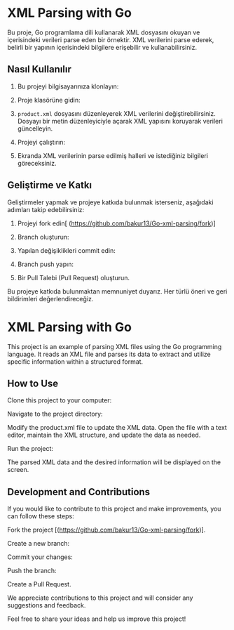 # XML Parsing with Go

Bu proje, Go programlama dili kullanarak XML dosyasını okuyan ve içerisindeki verileri parse eden bir örnektir. XML verilerini parse ederek, belirli bir yapının içerisindeki bilgilere erişebilir ve kullanabilirsiniz.

## Nasıl Kullanılır

1. Bu projeyi bilgisayarınıza klonlayın:


2. Proje klasörüne gidin:


3. `product.xml` dosyasını düzenleyerek XML verilerini değiştirebilirsiniz. Dosyayı bir metin düzenleyiciyle açarak XML yapısını koruyarak verileri güncelleyin.

4. Projeyi çalıştırın:


5. Ekranda XML verilerinin parse edilmiş halleri ve istediğiniz bilgileri göreceksiniz.

## Geliştirme ve Katkı

Geliştirmeler yapmak ve projeye katkıda bulunmak isterseniz, aşağıdaki adımları takip edebilirsiniz:

1. Projeyi fork edin[ (https://github.com/bakur13/Go-xml-parsing/fork)]
2. Branch oluşturun:


3. Yapılan değişiklikleri commit edin:

4. Branch push yapın:


5. Bir Pull Talebi (Pull Request) oluşturun.

Bu projeye katkıda bulunmaktan memnuniyet duyarız. Her türlü öneri ve geri bildirimleri değerlendireceğiz.


# XML Parsing with Go
This project is an example of parsing XML files using the Go programming language. It reads an XML file and parses its data to extract and utilize specific information within a structured format.

 ## How to Use
Clone this project to your computer:

Navigate to the project directory:

Modify the product.xml file to update the XML data. Open the file with a text editor, maintain the XML structure, and update the data as needed.

Run the project:

The parsed XML data and the desired information will be displayed on the screen.

 ## Development and Contributions
If you would like to contribute to this project and make improvements, you can follow these steps:

Fork the project [(https://github.com/bakur13/Go-xml-parsing/fork)].

Create a new branch:

Commit your changes:

Push the branch:

Create a Pull Request.

We appreciate contributions to this project and will consider any suggestions and feedback.

Feel free to share your ideas and help us improve this project!
